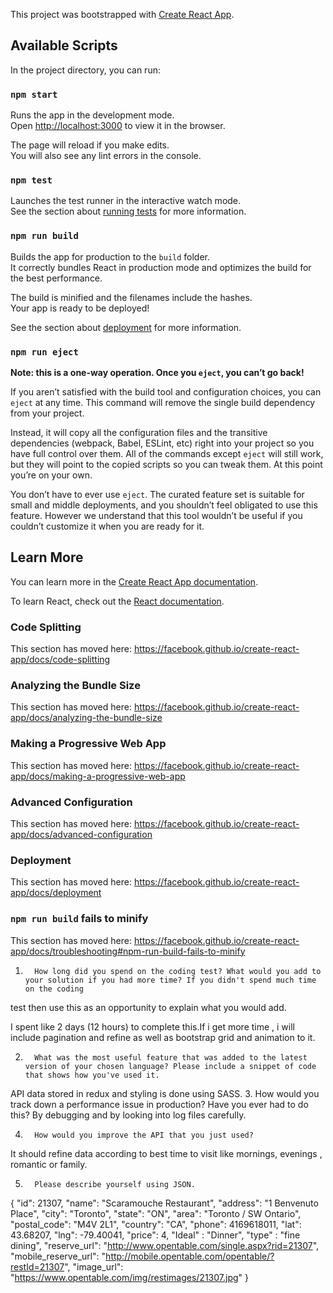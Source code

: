This project was bootstrapped with [Create React App](https://github.com/facebook/create-react-app).

## Available Scripts

In the project directory, you can run:

### `npm start`

Runs the app in the development mode.<br />
Open [http://localhost:3000](http://localhost:3000) to view it in the browser.

The page will reload if you make edits.<br />
You will also see any lint errors in the console.

### `npm test`

Launches the test runner in the interactive watch mode.<br />
See the section about [running tests](https://facebook.github.io/create-react-app/docs/running-tests) for more information.

### `npm run build`

Builds the app for production to the `build` folder.<br />
It correctly bundles React in production mode and optimizes the build for the best performance.

The build is minified and the filenames include the hashes.<br />
Your app is ready to be deployed!

See the section about [deployment](https://facebook.github.io/create-react-app/docs/deployment) for more information.

### `npm run eject`

**Note: this is a one-way operation. Once you `eject`, you can’t go back!**

If you aren’t satisfied with the build tool and configuration choices, you can `eject` at any time. This command will remove the single build dependency from your project.

Instead, it will copy all the configuration files and the transitive dependencies (webpack, Babel, ESLint, etc) right into your project so you have full control over them. All of the commands except `eject` will still work, but they will point to the copied scripts so you can tweak them. At this point you’re on your own.

You don’t have to ever use `eject`. The curated feature set is suitable for small and middle deployments, and you shouldn’t feel obligated to use this feature. However we understand that this tool wouldn’t be useful if you couldn’t customize it when you are ready for it.

## Learn More

You can learn more in the [Create React App documentation](https://facebook.github.io/create-react-app/docs/getting-started).

To learn React, check out the [React documentation](https://reactjs.org/).

### Code Splitting

This section has moved here: https://facebook.github.io/create-react-app/docs/code-splitting

### Analyzing the Bundle Size

This section has moved here: https://facebook.github.io/create-react-app/docs/analyzing-the-bundle-size

### Making a Progressive Web App

This section has moved here: https://facebook.github.io/create-react-app/docs/making-a-progressive-web-app

### Advanced Configuration

This section has moved here: https://facebook.github.io/create-react-app/docs/advanced-configuration

### Deployment

This section has moved here: https://facebook.github.io/create-react-app/docs/deployment

### `npm run build` fails to minify

This section has moved here: https://facebook.github.io/create-react-app/docs/troubleshooting#npm-run-build-fails-to-minify

1.       How long did you spend on the coding test? What would you add to your solution if you had more time? If you didn't spend much time on the coding
 test then use this as an opportunity to explain what you would add.
 
 I spent like 2 days (12 hours) to complete this.If i get more time , i will include pagination and refine as well as bootstrap grid and animation to it.

2.       What was the most useful feature that was added to the latest version of your chosen language? Please include a snippet of code that shows how you've used it.
API data stored in redux and styling is done using SASS.
3.       How would you track down a performance issue in production? Have you ever had to do this?
By debugging and by looking into log files carefully.

4.       How would you improve the API that you just used?
It should refine data according to best time to visit like mornings, evenings , romantic or family.

5.       Please describe yourself using JSON.
{
  "id": 21307,
  "name": "Scaramouche Restaurant",
  "address": "1 Benvenuto Place",
  "city": "Toronto",
  "state": "ON",
  "area": "Toronto / SW Ontario",
  "postal_code": "M4V 2L1",
  "country": "CA",
  "phone": 4169618011,
  "lat": 43.68207,
  "lng": -79.40041,
  "price": 4,
  "Ideal" : "Dinner",
  "type" : "fine dining",
  "reserve_url": "http://www.opentable.com/single.aspx?rid=21307",
  "mobile_reserve_url": "http://mobile.opentable.com/opentable/?restId=21307",
  "image_url": "https://www.opentable.com/img/restimages/21307.jpg"
}
